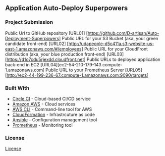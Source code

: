 ## Application Auto-Deploy Superpowers

### Project Submission

Public Url to GitHub repository [URL01] [https://github.com/D-artisan/Auto-Deployment-Superpowers]
Public URL for your S3 Bucket (aka, your green candidate front-end) [URL02] [http://udapeople-d5c411a.s3-website-us-east-1.amazonaws.com/#/employees]
Public URL for your CloudFront distribution (aka, your blue production front-end) [URL03] [https://d1o7cdu5rjexdd.cloudfront.net]
Public URLs to deployed application back-end in EC2 [URL04][ec2-54-210-179-143.compute-1.amazonaws.com]
Public URL to your Prometheus Server [URL05][http://ec2-44-199-236-67.compute-1.amazonaws.com:9090/targets]


### Built With

- [Circle CI](www.circleci.com) - Cloud-based CI/CD service
- [Amazon AWS](https://aws.amazon.com/) - Cloud services
- [AWS CLI](https://aws.amazon.com/cli/) - Command-line tool for AWS
- [CloudFormation](https://aws.amazon.com/cloudformation/) - Infrastrcuture as code
- [Ansible](https://www.ansible.com/) - Configuration management tool
- [Prometheus](https://prometheus.io/) - Monitoring tool

### License

[License](LICENSE.md)
